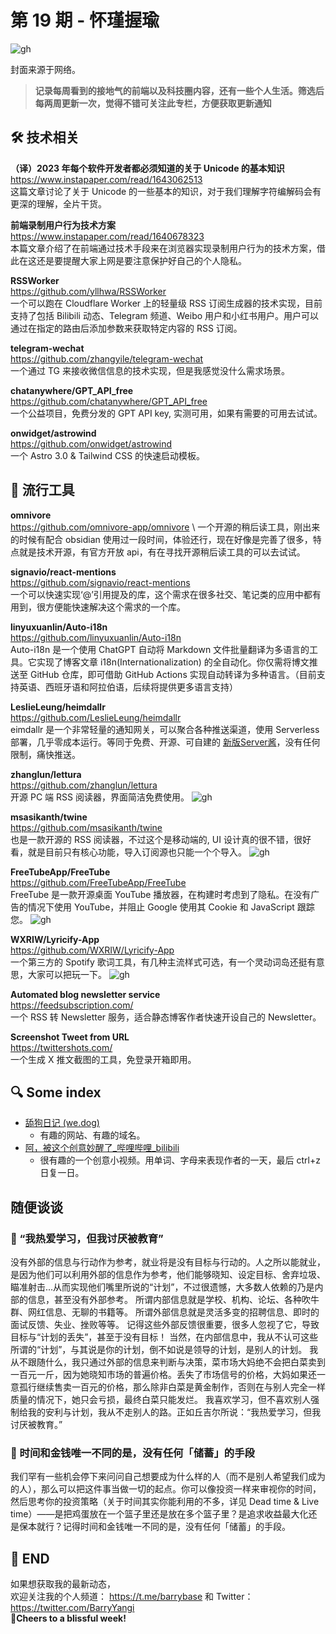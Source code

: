 # 第 19 期 - 怀瑾握瑜
![gh](https://cdn.jsdelivr.net/gh/BarryYangi/ObsStaticData@main/obsidian/169725744500007yjt2.png)

封面来源于网络。

>**记录每周看到的接地气的前端以及科技圈内容，还有一些个人生活。筛选后每两周更新一次，觉得不错可关注此专栏，方便获取更新通知**

## 🛠️ 技术相关
**（译）2023 年每个软件开发者都必须知道的关于 Unicode 的基本知识** \
https://www.instapaper.com/read/1643062513 \
这篇文章讨论了关于 Unicode 的一些基本的知识，对于我们理解字符编解码会有更深的理解，全片干货。

**前端录制用户行为技术方案** \
https://www.instapaper.com/read/1640678323 \
本篇文章介绍了在前端通过技术手段来在浏览器实现录制用户行为的技术方案，借此在这还是要提醒大家上网是要注意保护好自己的个人隐私。

**RSSWorker** \
https://github.com/yllhwa/RSSWorker \
一个可以跑在 Cloudflare Worker 上的轻量级 RSS 订阅生成器的技术实现，目前支持了包括 Bilibili 动态、Telegram 频道、Weibo 用户和小红书用户。用户可以通过在指定的路由后添加参数来获取特定内容的 RSS 订阅。

**telegram-wechat** \
https://github.com/zhangyile/telegram-wechat \
一个通过 TG 来接收微信信息的技术实现，但是我感觉没什么需求场景。

**chatanywhere/GPT_API_free** \
https://github.com/chatanywhere/GPT_API_free \
一个公益项目，免费分发的 GPT API key, 实测可用，如果有需要的可用去试试。

**onwidget/astrowind** \
https://github.com/onwidget/astrowind \
一个 Astro 3.0 & Tailwind CSS 的快速启动模板。
## 🧰 流行工具
**omnivore** \
https://github.com/omnivore-app/omnivore \ 
一个开源的稍后读工具，刚出来的时候有配合 obsidian 使用过一段时间，体验还行，现在好像是完善了很多，特点就是技术开源，有官方开放 api，有在寻找开源稍后读工具的可以去试试。

**signavio/react-mentions** \
https://github.com/signavio/react-mentions \
一个可以快速实现‘@’引用提及的库，这个需求在很多社交、笔记类的应用中都有用到，很方便能快速解决这个需求的一个库。

**linyuxuanlin/Auto-i18n** \
https://github.com/linyuxuanlin/Auto-i18n \
Auto-i18n 是一个使用 ChatGPT 自动将 Markdown 文件批量翻译为多语言的工具。它实现了博客文章 i18n(Internationalization) 的全自动化。你仅需将博文推送至 GitHub 仓库，即可借助 GitHub Actions 实现自动转译为多种语言。（目前支持英语、西班牙语和阿拉伯语，后续将提供更多语言支持）

**LeslieLeung/heimdallr** \
https://github.com/LeslieLeung/heimdallr \
eimdallr 是一个非常轻量的通知网关，可以聚合各种推送渠道，使用 Serverless 部署，几乎零成本运行。等同于免费、开源、可自建的 [新版Server酱](https://sct.ftqq.com/)，没有任何限制，痛快推送。

**zhanglun/lettura** \
https://github.com/zhanglun/lettura \
开源 PC 端 RSS 阅读器，界面简洁免费使用。
![gh](https://cdn.jsdelivr.net/gh/BarryYangi/ObsStaticData@main/obsidian/1699070745000o9dytn.png)

**msasikanth/twine** \
https://github.com/msasikanth/twine \
也是一款开源的 RSS 阅读器，不过这个是移动端的, UI 设计真的很不错，很好看，就是目前只有核心功能，导入订阅源也只能一个个导入。
![gh](https://cdn.jsdelivr.net/gh/BarryYangi/ObsStaticData@main/obsidian/16990708720005l9vi4.png)


**FreeTubeApp/FreeTube** \
https://github.com/FreeTubeApp/FreeTube \
FreeTube 是一款开源桌面 YouTube 播放器，在构建时考虑到了隐私。在没有广告的情况下使用 YouTube，并阻止 Google 使用其 Cookie 和 JavaScript 跟踪您。
![gh](https://cdn.jsdelivr.net/gh/BarryYangi/ObsStaticData@main/obsidian/1699070958000jr1fts.png)

**WXRIW/Lyricify-App** \
https://github.com/WXRIW/Lyricify-App \
一个第三方的 Spotify 歌词工具，有几种主流样式可选，有一个灵动词岛还挺有意思，大家可以把玩一下。
![gh](https://cdn.jsdelivr.net/gh/BarryYangi/ObsStaticData@main/obsidian/1699071333000aogqri.png)

**Automated blog newsletter service** \
https://feedsubscription.com/ \
一个 RSS 转 Newsletter 服务，适合静态博客作者快速开设自己的 Newsletter。

**Screenshot Tweet from URL** \
https://twittershots.com/ \
一个生成 X 推文截图的工具，免登录开箱即用。
## 🔍 Some index
- [舔狗日记 (we.dog)](https://we.dog/)
	- 有趣的网站、有趣的域名。
- [阿，被这个创意妙醒了_哔哩哔哩_bilibili](https://www.bilibili.com/video/BV1Cw411r7dF/)
	- 很有趣的一个创意小视频。用单词、字母来表现作者的一天，最后 ctrl+z 日复一日。
## 随便谈谈
### 💭 “我热爱学习，但我讨厌被教育”
没有外部的信息与行动作为参考，就业将是没有目标与行动的。人之所以能就业，是因为他们可以利用外部的信息作为参考，他们能够晓知、设定目标、舍弃垃圾、瞄准射击...从而实现他们嘴里所说的“计划”，不过很遗憾，大多数人依赖的乃是内部的信息，甚至没有外部参考。
所谓内部信息就是学校、机构、论坛、各种吹牛群、网红信息、无聊的书籍等。
所谓外部信息就是灵活多变的招聘信息、即时的面试反馈、失业、挫败等等。
记得这些外部反馈很重要，很多人忽视了它，导致目标与“计划的丢失”，甚至于没有目标！
当然，在内部信息中，我从不认可这些所谓的“计划”，与其说是你的计划，倒不如说是领导的计划，是别人的计划。
我从不跟随什么，我只通过外部的信息来判断与决策，菜市场大妈绝不会把白菜卖到一百元一斤，因为她晓知市场的普遍价格。丢失了市场信号的价格，大妈如果还一意孤行继续售卖一百元的价格，那么除非白菜是黄金制作，否则在与别人完全一样质量的情况下，她只会亏损，最终白菜只能发烂。
我喜欢学习，但不喜欢别人强制给我的安利与计划，我从不走别人的路。正如丘吉尔所说：“我热爱学习，但我讨厌被教育。”
### 💎 时间和金钱唯一不同的是，没有任何「储蓄」的手段
我们罕有一些机会停下来问问自己想要成为什么样的人（而不是别人希望我们成为的人），那么可以把这件事当做一切的起点。你可以像投资一样来审视你的时间，然后思考你的投资策略（关于时间其实你能利用的不多，详见 Dead time & Live time）——是把鸡蛋放在一个篮子里还是放在多个篮子里？是追求收益最大化还是保本就行？记得时间和金钱唯一不同的是，没有任何「储蓄」的手段。
## 🎉 END
如果想获取我的最新动态，\
欢迎关注我的个人频道： https://t.me/barrybase 和 Twitter： https://twitter.com/BarryYangi \
🍻**Cheers to a blissful week!**











